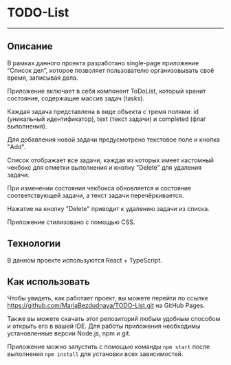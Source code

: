 # TODO-List
---

## Описание
В рамках данного проекта разработано single-page приложение “Список дел”, которое позволяет пользователю организовывать своё время, записывая дела.

Приложение включает в себя компонент ToDoList, который хранит состояние, содержащие массив задач (tasks). 

Каждая задача представлена в виде объекта с тремя полями: id (уникальный идентификатор), text (текст задачи) и completed (флаг выполнения).

Для добавления новой задачи предусмотрено текстовое поле и кнопка "Add".

Список отображает все задачи, каждая из которых имеет кастомный чекбокс для отметки выполнения и кнопку "Delete" для удаления задачи.

При изменении состояния чекбокса обновляется и состояние соответствующей задачи, а текст задачи перечёркивается.

Нажатие на кнопку "Delete" приводит к удалению задачи из списка.


Приложение стилизовано с помощью CSS.


## Технологии

В данном проекте используются React + TypeScript.

## Как использовать

Чтобы увидеть, как работает проект, вы можете перейти по ссылке <https://github.com/MariaBezdudnaya/TODO-List.git> на GitHub Pages.

Также вы можете скачать этот репозиторий любым удобным способом и открыть его в вашей IDE. Для работы приложения необходимы установленные версии Node.js, npm и git.

Приложение можно запустить с помощью команды `npm start` после выполнения `npm install` для установки всех зависимостей.
